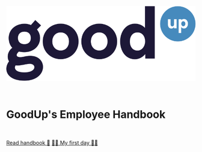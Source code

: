 ![logo](media/goodup.svg)

<br>

# GoodUp's Employee Handbook

<br>

[Read handbook 📓](/introduction.md)
[🙋‍♂️ My first day 🙋‍♀️](/onboarding.md)


